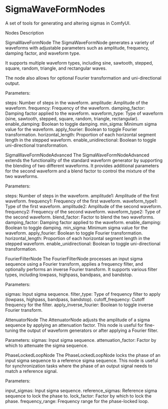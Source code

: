 # SigmaWaveFormNodes
A set of tools for generating and altering sigmas in ComfyUI.

Nodes Description

SigmaWaveFormNode
The SigmaWaveFormNode generates a variety of waveforms with adjustable parameters such as 
amplitude, 
frequency, 
damping factor, 
and waveform type. 

It supports multiple waveform types, 
including sine, 
sawtooth, 
stepped, 
square, 
random, 
triangle, 
and rectangular waves. 

The node also allows for optional Fourier transformation and uni-directional output.

Parameters:

steps: Number of steps in the waveform.
amplitude: Amplitude of the waveform.
frequency: Frequency of the waveform.
damping_factor: Damping factor applied to the waveform.
waveform_type: Type of waveform (sine, sawtooth, stepped, square, random, triangle, rectangular).
enable_damping: Boolean to toggle damping.
min_sigma: Minimum sigma value for the waveform.
apply_fourier: Boolean to toggle Fourier transformation.
horizontal_length: Proportion of each horizontal segment length in the stepped waveform.
enable_unidirectional: Boolean to toggle uni-directional transformation.


SigmaWaveFormNodeAdvanced
The SigmaWaveFormNodeAdvanced extends the functionality of the standard waveform generator by supporting the blending of two different waveforms. 
It provides additional parameters for the second waveform and a blend factor to control the mixture of the two waveforms.

Parameters:

steps: Number of steps in the waveform.
amplitude1: Amplitude of the first waveform.
frequency1: Frequency of the first waveform.
waveform_type1: Type of the first waveform.
amplitude2: Amplitude of the second waveform.
frequency2: Frequency of the second waveform.
waveform_type2: Type of the second waveform.
blend_factor: Factor to blend the two waveforms.
damping_factor: Damping factor applied to the waveform.
enable_damping: Boolean to toggle damping.
min_sigma: Minimum sigma value for the waveform.
apply_fourier: Boolean to toggle Fourier transformation.
horizontal_length: Proportion of each horizontal segment length in the stepped waveform.
enable_unidirectional: Boolean to toggle uni-directional transformation.


FourierFilterNode
The FourierFilterNode processes an input sigma sequence using a Fourier transform, applies a frequency filter, 
and optionally performs an inverse Fourier transform. 
It supports various filter types, including lowpass, highpass, bandpass, and bandstop.

Parameters:

sigmas: Input sigma sequence.
filter_type: Type of frequency filter to apply 
(lowpass, highpass, bandpass, bandstop).
cutoff_frequency: Cutoff frequency for the filter.
apply_inverse_fourier: Boolean to toggle inverse Fourier transform.


AttenuatorNode
The AttenuatorNode adjusts the amplitude of a sigma sequence by applying an attenuation factor. 
This node is useful for fine-tuning the output of waveform generators or after applying a Fourier filter.

Parameters:
sigmas: Input sigma sequence.
attenuation_factor: Factor by which to attenuate the sigma sequence.

PhaseLockedLoopNode
The PhaseLockedLoopNode locks the phase of an input sigma sequence to a reference sigma sequence. 
This node is useful for synchronization tasks where the phase of an output signal needs to match a reference signal.

Parameters:

input_sigmas: Input sigma sequence.
reference_sigmas: Reference sigma sequence to lock the phase to.
lock_factor: Factor by which to lock the phase.
frequency_range: Frequency range for the phase-locked loop.
